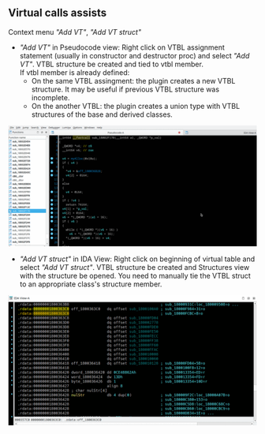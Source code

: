 ## Virtual calls assists
Context menu *"Add VT"*, *"Add VT struct"*

- *"Add VT"* in Pseudocode view: Right click on VTBL assignment statement (usually in constructor and destructor proc) and select *"Add VT"*. VTBL structure be created and tied to vtbl member.  
If vtbl member is already defined:
  * On the same VTBL assingment: the plugin creates a new VTBL structure. It may be useful if previous VTBL structure was incomplete.
  * On the another VTBL: the plugin creates a union type with VTBL structures of the base and derived classes.

![Add VT](cr_struc-add_vt.gif)

- *"Add VT struct"* in IDA View: Right click on beginning of virtual table and select *"Add VT struct"*. VTBL structure be created and Structures view with the structure be opened. You need to manually tie the VTBL struct to an appropriate class's structure member.
 
![Add VT](add-vt-struc.gif)
